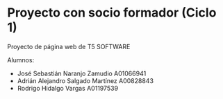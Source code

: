 # Proyecto con socio formador (Ciclo 1)
Proyecto de página web de T5 SOFTWARE

Alumnos:
* José Sebastián Naranjo Zamudio A01066941
* Adrián Alejandro Salgado Martínez A00828843
* Rodrigo Hidalgo Vargas A01197539
